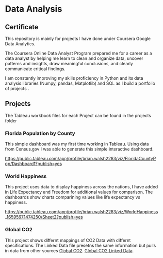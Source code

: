 # Data Analysis

## Certificate

This repository is mainly for projects I have done under Coursera Google Data Analytics.

The Coursera Online Data Analyst Program prepared me for a career as a data analyst by helping me learn to clean and organize data, uncover patterns and insights, draw meaningful conclusions, and clearly communicate critical findings. 

I am constantly improving my skills proficiency in Python and its data analysis libraries (Numpy, pandas, Matplotlib) and SQL as I build a portfolio of projects .

## Projects
The Tableau workbook files for each Project can be found in the projects folder

### Florida Population by County
This simple dashboard was my first time working in Tableau. Using data from Census.gov I was able to generate this simple interactive dashboard. 

https://public.tableau.com/app/profile/brian.walsh2283/viz/FloridaCountyPop/Dashboard1?publish=yes

### World Happiness
This project uses data to display happiness across the nations, I have added in Life Expectancy and Freedom for additional values for comparison. The dashboards show charts comparining values like life expectancy vs happiness. 

https://public.tableau.com/app/profile/brian.walsh2283/viz/WorldHappiness_16595671474250/Sheet2?publish=yes

### Global CO2
This project shows differnt mappings of CO2 Data with differnt specifications. The Linked Data file presetns the same information but pulls in data from other sources
[Global CO2](https://public.tableau.com/app/profile/brian.walsh2283/viz/GlobalCo2_16595688553310/CO2CapitaRegion?publish=yes).
[Global CO2 Linked Data](https://public.tableau.com/app/profile/brian.walsh2283/viz/GlobalCO2_LinkedData/Sheet1?publish=yes).
